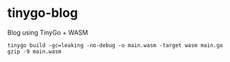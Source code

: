 # tinygo-blog
Blog using TinyGo + WASM
```
tinygo build -gc=leaking -no-debug -o main.wasm -target wasm main.go
gzip -9 main.wasm
```
